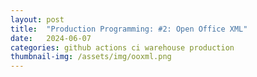 ```yaml
---
layout: post
title:  "Production Programming: #2: Open Office XML"
date:   2024-06-07
categories: github actions ci warehouse production
thumbnail-img: /assets/img/ooxml.png
---
```



